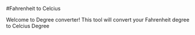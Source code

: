 #Fahrenheit to Celcius

Welcome to Degree converter! This tool will convert your Fahrenheit degree to Celcius Degree